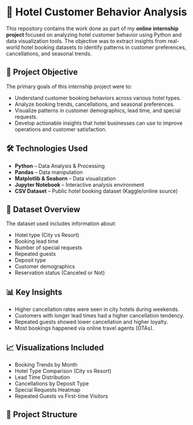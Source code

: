 # 🏨 Hotel Customer Behavior Analysis

This repository contains the work done as part of my **online internship project** focused on analyzing hotel customer behavior using Python and data visualization tools. The objective was to extract insights from real-world hotel booking datasets to identify patterns in customer preferences, cancellations, and seasonal trends.

## 📌 Project Objective

The primary goals of this internship project were to:

- Understand customer booking behaviors across various hotel types.
- Analyze booking trends, cancellations, and seasonal preferences.
- Visualize patterns in customer demographics, lead time, and special requests.
- Develop actionable insights that hotel businesses can use to improve operations and customer satisfaction.

## 🛠️ Technologies Used

- **Python** – Data Analysis & Processing
- **Pandas** – Data manipulation
- **Matplotlib & Seaborn** – Data visualization
- **Jupyter Notebook** – Interactive analysis environment
- **CSV Dataset** – Public hotel booking dataset (Kaggle/online source)

## 📂 Dataset Overview

The dataset used includes information about:

- Hotel type (City vs Resort)
- Booking lead time
- Number of special requests
- Repeated guests
- Deposit type
- Customer demographics
- Reservation status (Canceled or Not)

## 📊 Key Insights

- Higher cancellation rates were seen in city hotels during weekends.
- Customers with longer lead times had a higher cancellation tendency.
- Repeated guests showed lower cancellation and higher loyalty.
- Most bookings happened via online travel agents (OTAs).

## 📈 Visualizations Included

- Booking Trends by Month
- Hotel Type Comparison (City vs Resort)
- Lead Time Distribution
- Cancellations by Deposit Type
- Special Requests Heatmap
- Repeated Guests vs First-time Visitors

## 📎 Project Structure

